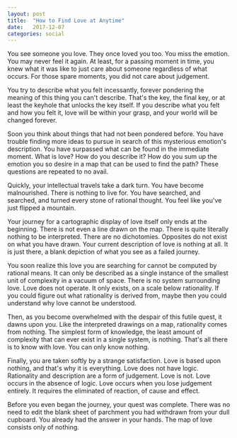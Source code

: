 ```yaml
---
layout: post
title:  "How to Find Love at Anytime"
date:   2017-12-07
categories: social
---
```

You see someone you love. They once loved you too. You miss the emotion. You may never feel it again. At least, for a passing moment in time, you knew what it was like to just care about someone regardless of what occurs. For those spare moments, you did not care about judgement.

You try to describe what you felt incessantly, forever pondering the meaning of this thing you can't describe. That's the key, the final key, or at least the keyhole that unlocks the key itself. If you describe what you felt and how you felt it, love will be within your grasp, and your world will be changed forever.

Soon you think about things that had not been pondered before. You have trouble finding more ideas to pursue in search of this mysterious emotion's description. You have surpassed what can be found in the immediate moment. What is love? How do you describe it? How do you sum up the emotion you so desire in a map that can be used to find the path? These questions are repeated to no avail.

Quickly, your intellectual travels take a dark turn. You have become malnourished. There is nothing to live for. You have searched, and searched, and turned every stone of rational thought. You feel like you've just flipped a mountain.

Your journey for a cartographic display of love itself only ends at the beginning. There is not even a line drawn on the map. There is quite literally nothing to be interpreted. There are no dichotomies. Opposites do not exist on what you have drawn. Your current description of love is nothing at all. It is just there, a blank depiction of what you see as a failed journey.

You soon realize this love you are searching for cannot be computed by rational means. It can only be described as a single instance of the smallest unit of complexity in a vacuum of space. There is no system surrounding love. Love does not operate. It only exists, on a scale below rationality. If you could figure out what rationality is derived from, maybe then you could understand why love cannot be understood.

Then, as you become overwhelmed with the despair of this futile quest, it dawns upon you. Like the interpreted drawings on a map, rationality comes from nothing. The simplest form of knowledge, the least amount of complexity that can ever exist in a single system, is nothing. That's all there is to know with love. You can only know nothing.

Finally, you are taken softly by a strange satisfaction. Love is based upon nothing, and that's why it is everything. Love does not have logic. Rationality and description are a form of judgement. Love is not. Love occurs in the absence of logic. Love occurs when you lose judgement entirely. It requires the eliminated of reaction, of cause and effect.

Before you even began the journey, your quest was complete. There was no need to edit the blank sheet of parchment you had withdrawn from your dull cupboard. You already had the answer in your hands. The map of love consists only of nothing.